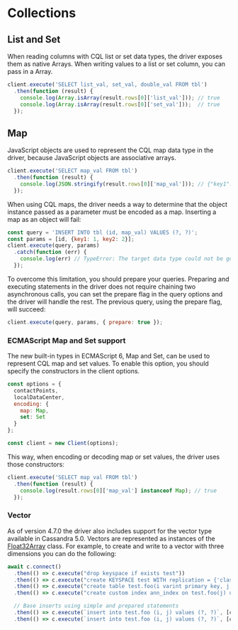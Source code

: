 # Collections

## List and Set 

When reading columns with CQL list or set data types, the driver exposes them as native Arrays. When writing values to a
list or set column, you can pass in a Array.

```javascript
client.execute('SELECT list_val, set_val, double_val FROM tbl')
  .then(function (result) {
    console.log(Array.isArray(result.rows[0]['list_val'])); // true
    console.log(Array.isArray(result.rows[0]['set_val']));  // true
  });
```

## Map 

JavaScript objects are used to represent the CQL map data type in the driver, because JavaScript objects are associative
arrays.

```javascript
client.execute('SELECT map_val FROM tbl')
  .then(function (result) {
    console.log(JSON.stringify(result.rows[0]['map_val'])); // {"key1":1,"key2":2}
  });
```

When using CQL maps, the driver needs a way to determine that the object instance passed as a parameter must be encoded
 as a map. Inserting a map as an object will fail:

```javascript
const query = 'INSERT INTO tbl (id, map_val) VALUES (?, ?)';
const params = [id, {key1: 1, key2: 2}];
client.execute(query, params)
  .catch(function (err) {
    console.log(err) // TypeError: The target data type could not be guessed
  });
```

To overcome this limitation, you should prepare your queries. Preparing and executing statements in the driver does not
require chaining two asynchronous calls, you can set the prepare flag in the query options and the driver will handle
the rest. The previous query, using the prepare flag, will succeed:

```javascript
client.execute(query, params, { prepare: true });
```

### ECMAScript Map and Set support 

The new built-in types in ECMAScript 6, Map and Set, can be used to represent CQL map and set values. To enable this option, you should specify the constructors in the client options.

```javascript
const options = {
  contactPoints,
  localDataCenter,
  encoding: { 
    map: Map,
    set: Set
  }
};

const client = new Client(options);
```

This way, when encoding or decoding map or set values, the driver uses those constructors:

```javascript
client.execute('SELECT map_val FROM tbl')
  .then(function (result) {
    console.log(result.rows[0]['map_val'] instanceof Map); // true
  });
```

### Vector

As of version 4.7.0 the driver also includes support for the vector type available in Cassandra 5.0.  Vectors are represented as instances of
the [Float32Array] class.  For example, to create and write to a vector with three dimensions you can do the following:

```javascript
await c.connect()
  .then(() => c.execute("drop keyspace if exists test"))
  .then(() => c.execute("create KEYSPACE test WITH replication = {'class': 'SimpleStrategy', 'replication_factor': 1}"))
  .then(() => c.execute("create table test.foo(i varint primary key, j vector<float,3>)"))
  .then(() => c.execute("create custom index ann_index on test.foo(j) using 'StorageAttachedIndex'"))

  // Base inserts using simple and prepared statements
  .then(() => c.execute(`insert into test.foo (i, j) values (?, ?)`, [cassandra.types.Integer.fromInt(1), new Float32Array([8, 2.3, 58])]))
  .then(() => c.execute(`insert into test.foo (i, j) values (?, ?)`, [cassandra.types.Integer.fromInt(5), new Float32Array([23, 18, 3.9])], {prepare: true}));
```

[Float32Array]: https://developer.mozilla.org/en-US/docs/Web/JavaScript/Reference/Global_Objects/Float32Array
